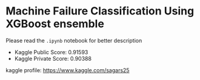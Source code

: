 # Machine Failure Classification Using XGBoost ensemble

Please read the `.ipynb` notebook for better description

- Kaggle Public Score: 0.91593
- Kaggle Private Score: 0.90388

kaggle profile: https://www.kaggle.com/sagars25